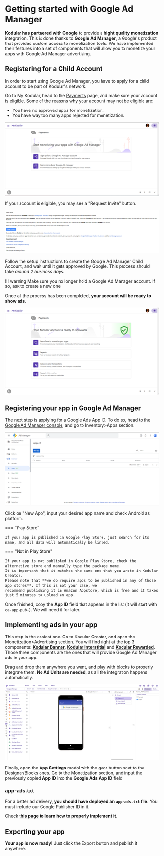 # Getting started with Google Ad Manager

**Kodular has partnered with Google** to provide a **hight quality monetization** integration. This is done thanks to
**Google Ad Manager**, a Google's product that provides custom access to monetization tools. We have implemented their
features into a set of components that will allow you to monetize your apps with Google Ad Manager advertising.

## Registering for a Child Account

In order to start using Google Ad Manager, you have to apply for a child account to be part of Kodular's network.

Go to My Kodular, head to the [Payments](https://my.kodular.io/payments) page, and make sure your account is eligible.
Some of the reasons why your account may not be eligible are:

- You have no approved apps for monetization.
- You have way too many apps rejected for monetization.

![Eligible Account](/assets/images/guides/monetization/preinvite.png)

If your account is eligible, you may see a "Request Invite" button.

![Invite Email](/assets/images/guides/monetization/email.png)

Follow the setup instructions to create the Google Ad Manager Child Account, and wait until it gets approved by Google.
This process should take _around 2 business days_.

!!! warning
    Make sure you no longer hold a Google Ad Manager account. If so, ask to create a new one.

Once all the process has been completed, **your account will be ready to show ads**.

![Approved Account](/assets/images/guides/monetization/approved.png)

## Registering your app in Google Ad Manager

The next step is applying for a Google Ads App ID. To do so, head to
the [Google Ad Manager console](https://admanager.google.com), and go to Inventory>Apps section.

![Apps in Ad Manager](/assets/images/guides/monetization/admapp.png)

Click on "New App", input your desired app name and check Android as platform.

=== "Play Store"

    If your app is published in Google Play Store, just search for its name, and all data will automatically be linked.

=== "Not in Play Store"

    If your app is not published in Google Play Store, check the alternative store and manually type the package name.
    It is important that it matches the same one that you wrote in Kodular Creator.  
    Please note that **we do require apps to be published in any of those app stores**. If this is not your case, we
    recommend publishing it in Amazon Appstore, which is free and it takes just 5 minutes to upload an app.

Once finished, copy the **App ID** field that appears in the list (it will start with `ca-app-pub-`). We will need it
for later.

## Implementing ads in your app

This step is the easiest one. Go to Kodular Creator, and open the Monetization>Advertising section. You will find right
at the top 3 components: [**Kodular Banner**](../components/monetization/advertising/banner-ad.md),
[**Kodular Interstitial**](../components/monetization/advertising/interstitial-ad.md) and
[**Kodular Rewarded**](../components/monetization/advertising/rewarded-ad.md). Those three components are the ones that
will provide Google Ad Manager ads in your app.

Drag and drop them anywhere you want, and play with blocks to properly integrate them. **No Ad Units are needed**, as
all the integration happens automatically.

![Creator Components](/assets/images/guides/monetization/creator.png)

Finally, open the **App Settings** modal with the gear button next to the Designer/Blocks ones. Go to the Monetization
section, and input the previously copied **App ID** into the **Google Ads App ID** field.

### app-ads.txt

For a better ad delivery, **you should have deployed an `app-ads.txt` file**. You must include our Google Publisher ID
in it.

Check **[this page](../support/adm/app-ads-txt.md) to learn how to properly implement it**.

## Exporting your app

**Your app is now ready!** Just click the Export button and publish it anywhere.
